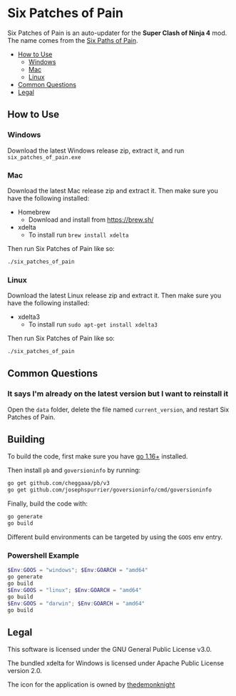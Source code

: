 # Six Patches of Pain

Six Patches of Pain is an auto-updater for the **Super Clash of Ninja 4** mod. The name comes from the [Six Paths of Pain](https://naruto.fandom.com/wiki/Six_Paths_of_Pain).

- [How to Use](#how-to-use)
  - [Windows](#windows)
  - [Mac](#mac)
  - [Linux](#linux)
- [Common Questions](#common-questions)
- [Legal](#legal)

## How to Use

### Windows

Download the latest Windows release zip, extract it, and run `six_patches_of_pain.exe`

### Mac

Download the latest Mac release zip and extract it. Then make sure you have the following installed:

- Homebrew
  - Download and install from https://brew.sh/
- xdelta
  - To install run `brew install xdelta`

Then run Six Patches of Pain like so:

```bash
./six_patches_of_pain
```

### Linux

Download the latest Linux release zip and extract it. Then make sure you have the following installed:

- xdelta3
  - To install run `sudo apt-get install xdelta3`

Then run Six Patches of Pain like so:

```bash
./six_patches_of_pain
```

## Common Questions

### It says I'm already on the latest version but I want to reinstall it

Open the `data` folder, delete the file named `current_version`, and restart Six Patches of Pain.

## Building

To build the code, first make sure you have [go 1.16+](https://golang.org/) installed.

Then install `pb` and `goversioninfo` by running:

```bash
go get github.com/cheggaaa/pb/v3
go get github.com/josephspurrier/goversioninfo/cmd/goversioninfo
```

Finally, build the code with:

```bash
go generate
go build
```

Different build environments can be targeted by using the `GOOS` env entry.

### Powershell Example

```powershell
$Env:GOOS = "windows"; $Env:GOARCH = "amd64"
go generate
go build
$Env:GOOS = "linux"; $Env:GOARCH = "amd64"
go build
$Env:GOOS = "darwin"; $Env:GOARCH = "amd64"
go build
```

## Legal

This software is licensed under the GNU General Public License v3.0.

The bundled xdelta for Windows is licensed under Apache Public License version 2.0.

The icon for the application is owned by [thedemonknight](https://www.deviantart.com/thedemonknight/art/Naruto-dojutsu-icon-pack-270461865)
